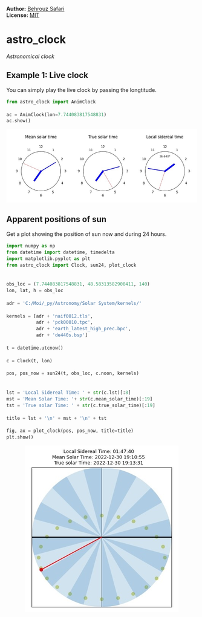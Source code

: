 **Author:** [Behrouz Safari](https://astrodatascience.net/)<br/>
**License:** [MIT](https://opensource.org/licenses/MIT)<br/>

# astro_clock
*Astronomical clock*


## Example 1: Live clock

You can simply play the live clock by passing the longtitude.

```python
from astro_clock import AnimClock

ac = AnimClock(lon=7.744083817548831)
ac.show()
```

![alt text](https://github.com/behrouzz/astronomy/raw/main/images/anim_clock.jpg)


## Apparent positions of sun

Get a plot showing the position of sun now and during 24 hours.

```python
import numpy as np
from datetime import datetime, timedelta
import matplotlib.pyplot as plt
from astro_clock import Clock, sun24, plot_clock


obs_loc = (7.744083817548831, 48.58313582900411, 140)
lon, lat, h = obs_loc

adr = 'C:/Moi/_py/Astronomy/Solar System/kernels/'

kernels = [adr + 'naif0012.tls',
           adr + 'pck00010.tpc',
           adr + 'earth_latest_high_prec.bpc',
           adr + 'de440s.bsp']

t = datetime.utcnow()

c = Clock(t, lon)

pos, pos_now = sun24(t, obs_loc, c.noon, kernels)


lst = 'Local Sidereal Time: ' + str(c.lst)[:8]
mst = 'Mean Solar Time: '+ str(c.mean_solar_time)[:19]
tst = 'True solar Time: ' + str(c.true_solar_time)[:19]

title = lst + '\n' + mst + '\n' + tst

fig, ax = plot_clock(pos, pos_now, title=title)
plt.show()
```

<p align="center">
  <img src="https://github.com/behrouzz/astronomy/raw/main/images/sun_position.jpg" />
</p>

